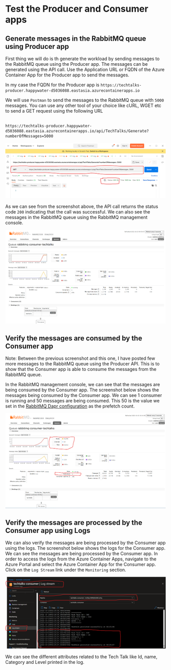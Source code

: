 # Test the Producer and Consumer apps

## Generate messages in the RabbitMQ queue using Producer app

First thing we will do is th generate the workload by sending messages to the RabbitMQ queue using the Producer app. The messages can be generated using the API call. Use the Application URL or FQDN of the Azure Container App for the Producer app to send the messages.

In my case the FQDN for the Producer app is `https://techtalks-producer.happywater-d5036088.eastasia.azurecontainerapps.io`

We will use `Postman` to send the messages to the RabbitMQ queue with `5000` messages. You can use any other tool of your choice like cURL, WGET etc to send a GET request using the following URL

```code

https://techtalks-producer.happywater-d5036088.eastasia.azurecontainerapps.io/api/TechTalks/Generate?numberOfMessages=5000

```

![Generate messages using Producer API](/images/postman-generate-messages.png)

As we can see from the screenshot above, the API call returns the status code `200` indicating that the call was successful. We can also see the messages in the RabbitMQ queue using the RabbitMQ management console.

![RabbitMQ messages populated](/images/rabbitmq-messages-populated.png)

## Verify the messages are consumed by the Consumer app

Note: Between the previous screenshot and this one, I have posted few more messages to the RabbitMQ queue using the Producer API. This is to show that the Consumer app is able to consume the messages from the RabbitMQ queue.

In the RabbitMQ management console, we can see that the messages are being consumed by the Consumer app. The screenshot below shows the messages being consumed by the Consumer app. We can see 1 consumer is running and 50 messages are being consumed. This 50 is the value we set in the [RabbitMQ Dapr configuration](/config/Dapr-components/rabbitmq-dapr.yaml) as the prefetch count.

![RabbitMQ messages consumed](/images/rabbitmq-consumer-consuming-messages.png)

## Verify the messages are processed by the Consumer app using Logs

We can also verify the messages are being processed by the Consumer app using the logs. The screenshot below shows the logs for the Consumer app. We can see the messages are being processed by the Consumer app. In order to access the logs from the Azure Container Apps, navigate to the Azure Portal and select the Azure Container App for the Consumer app. Click on the `Log Stream` link under the `Monitoring` section.

![Consumer app logs](/images/techtalks-consumer-logs-stream.png)

We can see the different attributes related to the Tech Talk like Id, name, Category and Level printed in the log.

